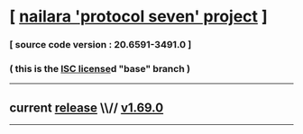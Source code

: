 
# [ [nailara 'protocol seven' project](http://src.nailara.net/) ]

### [ source code version : 20.6591-3491.0 ]

### ( this is the [ISC license](license)d "base" branch )
---
## current [release](https://github.com/anotherlink/nailara/releases) \\\\// [v1.69.0](https://github.com/anotherlink/nailara/releases/tag/v1.69.0)
---

